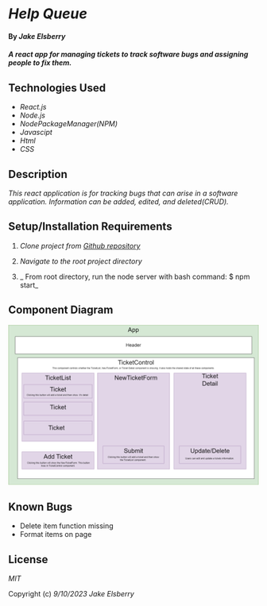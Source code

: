 # _Help Queue_

#### By _**Jake Elsberry**_

#### _A react app for managing tickets to track software bugs  and assigning people to fix them._

## Technologies Used

* _React.js_
* _Node.js_
* _NodePackageManager(NPM)_
* _Javascipt_
* _Html_
* _CSS_

## Description

_This react application is for tracking bugs that can arise in a software application. Information can be added, edited, and deleted(CRUD)._

## Setup/Installation Requirements

1.  _Clone project from [Github repository](https://github.com/Schmelzberry/TicketManagerReact.git)_

2. _Navigate to the root project directory_

3.  _ From root directory, run the node server with bash command: $ npm start_

## Component Diagram

![Component Diagram](src/img/ComponentDiagram.png "Component Diagram")

## Known Bugs

* Delete item function missing
* Format items on page

## License

_MIT_

Copyright (c) _9/10/2023_ _Jake Elsberry_